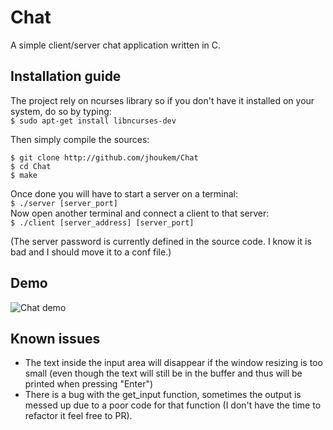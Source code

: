 # Chat
A simple client/server chat application written in C.  

## Installation guide
The project rely on ncurses library so if you don't have it installed on your system, do so by typing:  
`$ sudo apt-get install libncurses-dev`

Then simply compile the sources:  
```
$ git clone http://github.com/jhoukem/Chat
$ cd Chat
$ make
```

Once done you will have to start a server on a terminal:  
`$ ./server [server_port]`  
Now open another terminal and connect a client to that server:  
`$ ./client [server_address] [server_port]`

(The server password is currently defined in the source code. I know it is bad and I should move it to a conf file.)  

## Demo
<img src="https://cloud.githubusercontent.com/assets/9862039/26371402/9b32ff3c-3fc8-11e7-9391-65075f73f1d9.png" alt="Chat demo" />

## Known issues
- The text inside the input area will disappear if the window resizing is too small (even though the text will still be in the buffer and thus will be printed when pressing "Enter")
- There is a bug with the get_input function, sometimes the output is messed up due to a poor code for that function (I don't have the time to refactor it feel free to PR).

